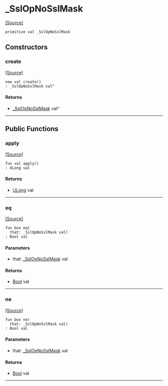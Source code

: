 # _SslOpNoSslMask
<span class="source-link">[[Source]](src/net-ssl/ssl_context.md#L38)</span>
```pony
primitive val _SslOpNoSslMask
```

## Constructors

### create
<span class="source-link">[[Source]](src/net-ssl/ssl_context.md#L38)</span>


```pony
new val create()
: _SslOpNoSslMask val^
```

#### Returns

* [_SslOpNoSslMask](net-ssl-_SslOpNoSslMask.md) val^

---

## Public Functions

### apply
<span class="source-link">[[Source]](src/net-ssl/ssl_context.md#L38)</span>


```pony
fun val apply()
: ULong val
```

#### Returns

* [ULong](builtin-ULong.md) val

---

### eq
<span class="source-link">[[Source]](src/net-ssl/ssl_context.md#L38)</span>


```pony
fun box eq(
  that: _SslOpNoSslMask val)
: Bool val
```
#### Parameters

*   that: [_SslOpNoSslMask](net-ssl-_SslOpNoSslMask.md) val

#### Returns

* [Bool](builtin-Bool.md) val

---

### ne
<span class="source-link">[[Source]](src/net-ssl/ssl_context.md#L38)</span>


```pony
fun box ne(
  that: _SslOpNoSslMask val)
: Bool val
```
#### Parameters

*   that: [_SslOpNoSslMask](net-ssl-_SslOpNoSslMask.md) val

#### Returns

* [Bool](builtin-Bool.md) val

---

